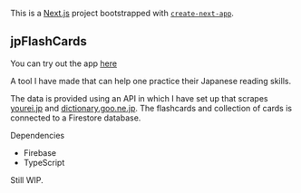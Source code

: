 This is a [Next.js](https://nextjs.org/) project bootstrapped with [`create-next-app`](https://github.com/vercel/next.js/tree/canary/packages/create-next-app).

## jpFlashCards

You can try out the app [here](https://main--cute-ganache-272be3.netlify.app/)

A tool I have made that can help one practice their Japanese reading skills.

The data is provided using an API in which I have set up that scrapes [yourei.jp](https://yourei.jp/) and [dictionary.goo.ne.jp](https://dictionary.goo.ne.jp/). The flashcards and collection of cards is connected to a Firestore database.

Dependencies
- Firebase
- TypeScript


Still WIP.

